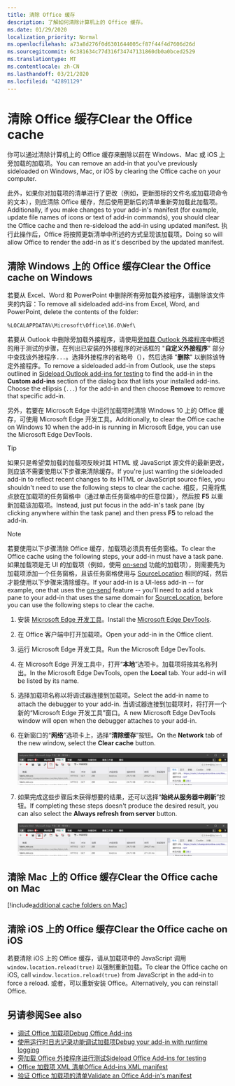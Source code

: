 ```yaml
---
title: 清除 Office 缓存
description: 了解如何清除计算机上的 Office 缓存。
ms.date: 01/29/2020
localization_priority: Normal
ms.openlocfilehash: a73a8d276f0d6301644005cf87f44f4d7606d26d
ms.sourcegitcommit: 6c381634c77d316f34747131860db0a0bced2529
ms.translationtype: MT
ms.contentlocale: zh-CN
ms.lasthandoff: 03/21/2020
ms.locfileid: "42891129"
---
```

# <a name="clear-the-office-cache"></a><span data-ttu-id="56842-103">清除 Office 缓存</span><span class="sxs-lookup"><span data-stu-id="56842-103">Clear the Office cache</span></span>

<span data-ttu-id="56842-104">你可以通过清除计算机上的 Office 缓存来删除以前在 Windows、Mac 或 iOS 上旁加载的加载项。</span><span class="sxs-lookup"><span data-stu-id="56842-104">You can remove an add-in that you've previously sideloaded on Windows, Mac, or iOS by clearing the Office cache on your computer.</span></span>

<span data-ttu-id="56842-105">此外，如果你对加载项的清单进行了更改（例如，更新图标的文件名或加载项命令的文本），则应清除 Office 缓存，然后使用更新后的清单重新旁加载此加载项。</span><span class="sxs-lookup"><span data-stu-id="56842-105">Additionally, if you make changes to your add-in's manifest (for example, update file names of icons or text of add-in commands), you should clear the Office cache and then re-sideload the add-in using updated manifest.</span></span> <span data-ttu-id="56842-106">执行此操作后，Office 将按照更新清单中所述的方式呈现该加载项。</span><span class="sxs-lookup"><span data-stu-id="56842-106">Doing so will allow Office to render the add-in as it's described by the updated manifest.</span></span>

## <a name="clear-the-office-cache-on-windows"></a><span data-ttu-id="56842-107">清除 Windows 上的 Office 缓存</span><span class="sxs-lookup"><span data-stu-id="56842-107">Clear the Office cache on Windows</span></span>

<span data-ttu-id="56842-108">若要从 Excel、Word 和 PowerPoint 中删除所有旁加载外接程序，请删除该文件夹的内容：</span><span class="sxs-lookup"><span data-stu-id="56842-108">To remove all sideloaded add-ins from Excel, Word, and PowerPoint, delete the contents of the folder:</span></span>

```
%LOCALAPPDATA%\Microsoft\Office\16.0\Wef\
```

<span data-ttu-id="56842-109">若要从 Outlook 中删除旁加载外接程序，请使用[旁加载 Outlook 外接程序](../outlook/sideload-outlook-add-ins-for-testing.md)中概述的用于测试的步骤，在列出已安装的外接程序的对话框的 "**自定义外接程序**" 部分中查找该外接程序`...`。选择外接程序的省略号（），然后选择 "**删除**" 以删除该特定外接程序。</span><span class="sxs-lookup"><span data-stu-id="56842-109">To remove a sideloaded add-in from Outlook, use the steps outlined in [Sideload Outlook add-ins for testing](../outlook/sideload-outlook-add-ins-for-testing.md) to find the add-in in the **Custom add-ins** section of the dialog box that lists your installed add-ins. Choose the ellipsis (`...`) for the add-in and then choose **Remove** to remove that specific add-in.</span></span>

<span data-ttu-id="56842-110">另外，若要在 Microsoft Edge 中运行加载项时清除 Windows 10 上的 Office 缓存，可使用 Microsoft Edge 开发工具。</span><span class="sxs-lookup"><span data-stu-id="56842-110">Additionally, to clear the Office cache on Windows 10 when the add-in is running in Microsoft Edge, you can use the Microsoft Edge DevTools.</span></span>

> [!TIP]
> <span data-ttu-id="56842-111">如果只是希望旁加载的加载项反映对其 HTML 或 JavaScript 源文件的最新更改，则应该不需要使用以下步骤来清除缓存。</span><span class="sxs-lookup"><span data-stu-id="56842-111">If you're just wanting the sideloaded add-in to reflect recent changes to its HTML or JavaScript source files, you shouldn't need to use the following steps to clear the cache.</span></span> <span data-ttu-id="56842-112">相反，只需将焦点放在加载项的任务窗格中（通过单击任务窗格中的任意位置），然后按 **F5** 以重新加载该加载项。</span><span class="sxs-lookup"><span data-stu-id="56842-112">Instead, just put focus in the add-in's task pane (by clicking anywhere within the task pane) and then press **F5** to reload the add-in.</span></span>

> [!NOTE]
> <span data-ttu-id="56842-113">若要使用以下步骤清除 Office 缓存，加载项必须具有任务窗格。</span><span class="sxs-lookup"><span data-stu-id="56842-113">To clear the Office cache using the following steps, your add-in must have a task pane.</span></span> <span data-ttu-id="56842-114">如果加载项是无 UI 的加载项（例如，使用 [on-send](../outlook/outlook-on-send-addins.md) 功能的加载项），则需要先为加载项添加一个任务窗格，且该任务窗格使用与 [SourceLocation](../reference/manifest/sourcelocation.md) 相同的域，然后才能使用以下步骤来清除缓存。</span><span class="sxs-lookup"><span data-stu-id="56842-114">If your add-in is a UI-less add-in -- for example, one that uses the [on-send](../outlook/outlook-on-send-addins.md) feature -- you'll need to add a task pane to your add-in that uses the same domain for [SourceLocation](../reference/manifest/sourcelocation.md), before you can use the following steps to clear the cache.</span></span>

1. <span data-ttu-id="56842-115">安装 [Microsoft Edge 开发工具](https://www.microsoft.com/p/microsoft-edge-devtools-preview/9mzbfrmz0mnj)。</span><span class="sxs-lookup"><span data-stu-id="56842-115">Install the [Microsoft Edge DevTools](https://www.microsoft.com/p/microsoft-edge-devtools-preview/9mzbfrmz0mnj).</span></span>

2. <span data-ttu-id="56842-116">在 Office 客户端中打开加载项。</span><span class="sxs-lookup"><span data-stu-id="56842-116">Open your add-in in the Office client.</span></span>

3. <span data-ttu-id="56842-117">运行 Microsoft Edge 开发工具。</span><span class="sxs-lookup"><span data-stu-id="56842-117">Run the Microsoft Edge DevTools.</span></span>

4. <span data-ttu-id="56842-118">在 Microsoft Edge 开发工具中，打开“**本地**”选项卡。加载项将按其名称列出。</span><span class="sxs-lookup"><span data-stu-id="56842-118">In the Microsoft Edge DevTools, open the **Local** tab. Your add-in will be listed by its name.</span></span>

5. <span data-ttu-id="56842-119">选择加载项名称以将调试器连接到加载项。</span><span class="sxs-lookup"><span data-stu-id="56842-119">Select the add-in name to attach the debugger to your add-in.</span></span> <span data-ttu-id="56842-120">当调试器连接到加载项时，将打开一个新的“Microsoft Edge 开发工具”窗口。</span><span class="sxs-lookup"><span data-stu-id="56842-120">A new Microsoft Edge DevTools window will open when the debugger attaches to your add-in.</span></span>

6. <span data-ttu-id="56842-121">在新窗口的“**网络**”选项卡上，选择“**清除缓存**”按钮。</span><span class="sxs-lookup"><span data-stu-id="56842-121">On the **Network** tab of the new window, select the **Clear cache** button.</span></span>

    ![Microsoft Edge 开发工具屏幕截图，其中突出显示了“清除缓存”按钮](../images/edge-devtools-clear-cache.png)

7. <span data-ttu-id="56842-123">如果完成这些步骤后未获得想要的结果，还可以选择“**始终从服务器中刷新**”按钮。</span><span class="sxs-lookup"><span data-stu-id="56842-123">If completing these steps doesn't produce the desired result, you can also select the **Always refresh from server** button.</span></span>

    ![Microsoft Edge 开发工具屏幕截图，其中突出显示了“始终从服务器中刷新”按钮](../images/edge-devtools-refresh-from-server.png)

## <a name="clear-the-office-cache-on-mac"></a><span data-ttu-id="56842-125">清除 Mac 上的 Office 缓存</span><span class="sxs-lookup"><span data-stu-id="56842-125">Clear the Office cache on Mac</span></span>

[!include[additional cache folders on Mac](../includes/mac-cache-folders.md)]

## <a name="clear-the-office-cache-on-ios"></a><span data-ttu-id="56842-126">清除 iOS 上的 Office 缓存</span><span class="sxs-lookup"><span data-stu-id="56842-126">Clear the Office cache on iOS</span></span>

<span data-ttu-id="56842-127">若要清除 iOS 上的 Office 缓存，请从加载项中的 JavaScript 调用 `window.location.reload(true)` 以强制重新加载。</span><span class="sxs-lookup"><span data-stu-id="56842-127">To clear the Office cache on iOS, call `window.location.reload(true)` from JavaScript in the add-in to force a reload.</span></span> <span data-ttu-id="56842-128">或者，可以重新安装 Office。</span><span class="sxs-lookup"><span data-stu-id="56842-128">Alternatively, you can reinstall Office.</span></span>

## <a name="see-also"></a><span data-ttu-id="56842-129">另请参阅</span><span class="sxs-lookup"><span data-stu-id="56842-129">See also</span></span>

- [<span data-ttu-id="56842-130">调试 Office 加载项</span><span class="sxs-lookup"><span data-stu-id="56842-130">Debug Office Add-ins</span></span>](debug-add-ins-using-f12-developer-tools-on-windows-10.md)
- [<span data-ttu-id="56842-131">使用运行时日志记录功能调试加载项</span><span class="sxs-lookup"><span data-stu-id="56842-131">Debug your add-in with runtime logging</span></span>](runtime-logging.md)
- [<span data-ttu-id="56842-132">旁加载 Office 外接程序进行测试</span><span class="sxs-lookup"><span data-stu-id="56842-132">Sideload Office Add-ins for testing</span></span>](sideload-office-add-ins-for-testing.md)
- [<span data-ttu-id="56842-133">Office 加载项 XML 清单</span><span class="sxs-lookup"><span data-stu-id="56842-133">Office Add-ins XML manifest</span></span>](../develop/add-in-manifests.md)
- [<span data-ttu-id="56842-134">验证 Office 加载项的清单</span><span class="sxs-lookup"><span data-stu-id="56842-134">Validate an Office Add-in's manifest</span></span>](troubleshoot-manifest.md)
